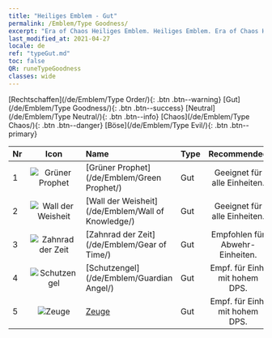 ```yaml
---
title: "Heiliges Emblem - Gut"
permalink: /Emblem/Type Goodness/
excerpt: "Era of Chaos Heiliges Emblem. Heiliges Emblem. Era of Chaos Heiliges Emblem Gut. Era of Chaos Gut"
last_modified_at: 2021-04-27
locale: de
ref: "typeGut.md"
toc: false
QR: runeTypeGoodness
classes: wide
---
```


  [Rechtschaffen](/de/Emblem/Type Order/){: .btn .btn--warning}   [Gut](/de/Emblem/Type Goodness/){: .btn .btn--success}   [Neutral](/de/Emblem/Type Neutral/){: .btn .btn--info}   [Chaos](/de/Emblem/Type Chaos/){: .btn .btn--danger}   [Böse](/de/Emblem/Type Evil/){: .btn .btn--primary} 

  |  Nr  | Icon |             Name            |    Type    |   Recommended   |
  |:-----|:--:|:----------------------------|:-----------|:---------------:|
  | 1 | ![Grüner Prophet](/images/r/rune_icon_204.png) | [Grüner Prophet](/de/Emblem/Green Prophet/) | Gut | Geeignet für alle Einheiten. | 
  | 2 | ![Wall der Weisheit](/images/r/rune_icon_202.png) | [Wall der Weisheit](/de/Emblem/Wall of Knowledge/) | Gut | Geeignet für alle Einheiten. | 
  | 3 | ![Zahnrad der Zeit](/images/r/rune_icon_205.png) | [Zahnrad der Zeit](/de/Emblem/Gear of Time/) | Gut | Empfohlen für Abwehr-Einheiten. | 
  | 4 | ![Schutzengel](/images/r/rune_icon_203.png) | [Schutzengel](/de/Emblem/Guardian Angel/) | Gut | Empf. für Einh. mit hohem DPS. | 
  | 5 | ![Zeuge](/images/r/rune_icon_201.png) | [Zeuge](/de/Emblem/Witness/) | Gut | Empf. für Einh. mit hohem DPS. | 
